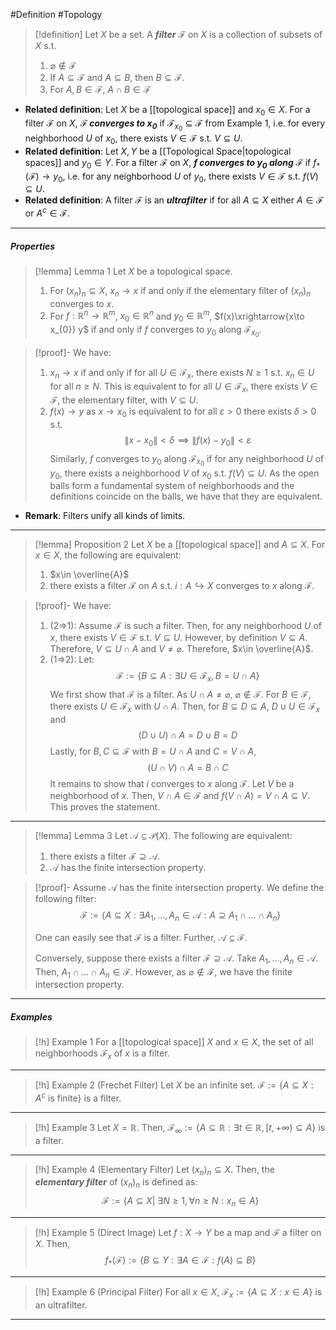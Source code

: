 #Definition #Topology 

> [!definition]
> Let $X$ be a set. A ***filter*** $\mathcal{F}$ on $X$ is a collection of subsets of $X$ s.t. 
> 1. $\varnothing\notin \mathcal{F}$
> 2. If $A\subseteq \mathcal{F}$ and $A\subseteq B$, then $B\subseteq \mathcal{F}$.
> 3. For $A,B\in \mathcal{F}$, $A\cap B\in \mathcal{F}$
- **Related definition**: Let $X$ be a [[topological space]] and $x_{0}\in X$. For a filter $\mathcal{F}$ on $X$, ***$\mathcal{F}$ converges to $x_{0}$*** if $\mathcal{F}_{x_{0}}\subseteq \mathcal{F}$ from Example 1, i.e. for every neighborhood $U$ of $x_{0}$, there exists $V\in \mathcal{F}$ s.t. $V\subseteq U$.
- **Related definition**: Let $X,Y$ be a [[Topological Space|topological spaces]] and $y_{0}\in Y$. For a filter $\mathcal{F}$ on $X$, ***$f$ converges to $y_{0}$ along $\mathcal{F}$*** if $f_{*}(\mathcal{F})\to y_{0}$, i.e. for any neighborhood $U$ of $y_{0}$, there exists $V\in \mathcal{F}$ s.t. $f(V)\subseteq U$.
- **Related definition**: A filter $\mathcal{F}$ is an ***ultrafilter*** if for all $A\subseteq X$ either $A\in \mathcal{F}$ or $A^c\in \mathcal{F}$.
---
##### Properties
> [!lemma] Lemma 1
> Let $X$ be a topological space. 
> 1. For $(x_{n})_{n}\subseteq X$, $x_{n}\to x$ if and only if the elementary filter of $(x_{n})_{n}$ converges to $x$.
> 2. For $f:\mathbb{R}^n\to \mathbb{R}^m$, $x_{0}\in \mathbb{R}^n$ and $y_{0}\in \mathbb{R}^m$, $f(x)\xrightarrow{x\to x_{0}} y$ if and only if $f$ converges to $y_{0}$ along $\mathcal{F}_{x_{0}}$.

> [!proof]-
> We have: 
> 1. $x_{n}\to x$ if and only if for all $U\in \mathcal{F}_{x}$, there exists $N\geq 1$ s.t. $x_{n}\in U$ for all $n\geq N$. This is equivalent to for all $U\in \mathcal{F}_{x}$, there exists $V\in \mathcal{F}$, the elementary filter, with $V\subseteq U$.
> 2. $f(x)\to y$ as $x\to x_{0}$ is equivalent to for all $\varepsilon>0$ there exists $\delta>0$ s.t. $$\|x-x_{0}\|<\delta\implies\|f(x)-y_{0}\|<\varepsilon$$Similarly, $f$ converges to $y_{0}$ along $\mathcal{F}_{x_{0}}$ if for any neighborhood $U$ of $y_{0}$, there exists a neighborhood $V$ of $x_{0}$ s.t. $f(V)\subseteq U$. As the open balls form a fundamental system of neighborhoods and the definitions coincide on the balls, we have that they are equivalent.
- **Remark**: Filters unify all kinds of limits.
---
> [!lemma] Proposition 2
> Let $X$ be a [[topological space]] and $A\subseteq X$. For $x\in X$, the following are equivalent:
> 1. $x\in \overline{A}$
> 2. there exists a filter $\mathcal{F}$ on $A$ s.t. $i:A\hookrightarrow X$ converges to $x$ along $\mathcal{F}$.

> [!proof]-
> We have: 
> 1. (2=>1): Assume $\mathcal{F}$ is such a filter. Then, for any neighborhood $U$ of $x$, there exists $V\in \mathcal{F}$ s.t. $V\subseteq U$. However, by definition $V\subseteq A$. Therefore, $V\subseteq U\cap A$ and $V\neq \varnothing$. Therefore, $x\in \overline{A}$.
> 2. (1=>2): Let: $$\mathcal{F}:=\{ B\subseteq A: \exists U\in \mathcal{F}_{x},B=U\cap A \}$$We first show that $\mathcal{F}$ is a filter. As $U\cap A\neq \varnothing$, $\varnothing \notin \mathcal{F}$. For $B\in \mathcal{F}$, there exists $U\in \mathcal{F}_{x}$ with $U\cap A$. Then, for $B\subseteq D\subseteq A$, $D\cup U\in \mathcal{F}_{x}$ and $$(D\cup U)\cap A=D\cup B=D$$ Lastly, for $B,C\subseteq \mathcal{F}$ with $B=U\cap A$ and $C=V\cap A$, $$(U\cap V)\cap A=B\cap C$$It remains to show that $i$ converges to $x$ along $\mathcal{F}$. Let $V$ be a neighborhood of $x$. Then, $V\cap A\in \mathcal{F}$ and $f(V\cap A)=V\cap A \subseteq V$. This proves the statement.
---
> [!lemma] Lemma 3
> Let $\mathcal{A}\subseteq \mathcal{P}(X)$. The following are equivalent:
> 1. there exists a filter $\mathcal{F}\supseteq\mathcal{A}$.
> 2. $\mathcal{A}$ has the finite intersection property.

> [!proof]-
> Assume $\mathcal{A}$ has the finite intersection property. We define the following filter: $$\mathcal{F}:=\{ A\subseteq X: \exists A_{1},\dots,A_{n}\in \mathcal{A}: A\supseteq A_{1}\cap\dots \cap A_{n} \}$$
> 
> One can easily see that $\mathcal{F}$ is a filter. Further, $\mathcal{A}\subseteq \mathcal{F}$.
> 
> Conversely, suppose there exists a filter $\mathcal{F}\supseteq \mathcal{A}$. Take $A_{1},\dots,A_{n}\in \mathcal{A}$. Then, $A_{1}\cap\dots \cap A_{n}\in \mathcal{F}$. However, as $\varnothing\notin \mathcal{F}$, we have the finite intersection property.
---
##### Examples
> [!h] Example 1
> For a [[topological space]] $X$ and $x\in X$, the set of all neighborhoods $\mathcal{F}_{x}$ of $x$ is a filter.
---
> [!h] Example 2 (Frechet Filter)
> Let $X$ be an infinite set. $\mathcal{F}:=\{ A\subseteq X:A^c\text{ is finite} \}$ is a filter.
---
> [!h] Example 3
> Let $X=\mathbb{R}$. Then, $\mathcal{F}_{\infty}:=\{ A\subseteq \mathbb{R}: \exists t\in \mathbb{R}, [t,+\infty)\subseteq A \}$ is a filter. 
--- 
> [!h] Example 4 (Elementary Filter)
> Let $(x_{n})_{n}\subseteq X$. Then, the ***elementary filter*** of $(x_{n})_{n}$ is defined as: $$\mathcal{F}:=\{ A\subseteq X|\  \exists N\geq 1,\forall n\geq N: x_{n}\in A\}$$
---
> [!h] Example 5 (Direct Image)
> Let $f:X\to Y$ be a map and $\mathcal{F}$ a filter on $X$. Then, $$f_{*}(\mathcal{F}):=\{ B\subseteq Y: \exists A\in \mathcal{F}:f(A)\subseteq B \}$$
---
> [!h] Example 6 (Principal Filter)
> For all $x\in X$, $\mathcal{F}_{x}:=\{ A\subseteq X: x\in A \}$ is an ultrafilter.
---
